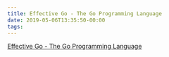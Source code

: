 ```yaml
---
title: Effective Go - The Go Programming Language
date: 2019-05-06T13:35:50-00:00
tags:
---
```


[Effective Go - The Go Programming Language](https://golang.org/doc/effective_go.html)

